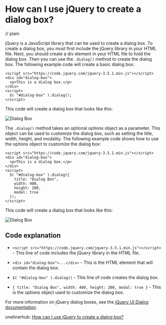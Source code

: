 # How can I use jQuery to create a dialog box?
// plain

jQuery is a JavaScript library that can be used to create a dialog box. To create a dialog box, you must first include the jQuery library in your HTML file. Next, you should create a div element in your HTML file to hold the dialog box. Then you can use the `.dialog()` method to create the dialog box. The following example code will create a basic dialog box:

```
<script src="https://code.jquery.com/jquery-3.5.1.min.js"></script>
<div id="dialog-box">
  <p>This is a dialog box.</p>
</div>
<script>
  $( "#dialog-box" ).dialog();
</script>
```

This code will create a dialog box that looks like this:

![Dialog Box](https://i.imgur.com/EJU6BKQ.png)

The `.dialog()` method takes an optional options object as a parameter. This object can be used to customize the dialog box, such as setting the title, width, height, and modality. The following example code shows how to use the options object to customize the dialog box:

```
<script src="https://code.jquery.com/jquery-3.5.1.min.js"></script>
<div id="dialog-box">
  <p>This is a dialog box.</p>
</div>
<script>
  $( "#dialog-box" ).dialog({
    title: "Dialog Box",
    width: 400,
    height: 200,
    modal: true
  });
</script>
```

This code will create a dialog box that looks like this:

![Dialog Box](https://i.imgur.com/WG1Dw8Q.png)

## Code explanation


- `<script src="https://code.jquery.com/jquery-3.5.1.min.js"></script>` - This line of code includes the jQuery library in the HTML file.

- `<div id="dialog-box">...</div>` - This is the HTML element that will contain the dialog box.

- `$( "#dialog-box" ).dialog()` - This line of code creates the dialog box.

- `{ title: "Dialog Box", width: 400, height: 200, modal: true }` - This is the options object used to customize the dialog box.

For more information on jQuery dialog boxes, see the [jQuery UI Dialog documentation](https://api.jqueryui.com/dialog/).

onelinerhub: [How can I use jQuery to create a dialog box?](https://onelinerhub.com/jquery/how-can-i-use-jquery-to-create-a-dialog-box)